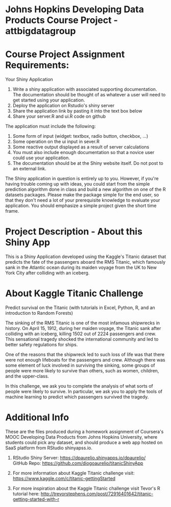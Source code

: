 Johns Hopkins Developing Data Products Course Project - attbigdatagroup
=======================================================================

Course Project Assignment Requirements:
=======================================

Your Shiny Application

1.  Write a shiny application with associated supporting documentation. The documentation should be thought of as         whatever a user will need to get started using your application.
2.  Deploy the application on Rstudio's shiny server
3.  Share the application link by pasting it into the text box below
4.  Share your server.R and ui.R code on github

The application must include the following:

1.  Some form of input (widget: textbox, radio button, checkbox, ...)
2.  Some operation on the ui input in sever.R
3.  Some reactive output displayed as a result of server calculations
4.  You must also include enough documentation so that a novice user could use your application.
5.  The documentation should be at the Shiny website itself. Do not post to an external link.

The Shiny application in question is entirely up to you. However, if you're having trouble coming up with ideas, you could start from the simple prediction algorithm done in class and build a new algorithm on one of the R datasets packages. Please make the package simple for the end user, so that they don't need a lot of your prerequisite knowledge to evaluate your application. You should emphasize a simple project given the short time frame.  


Project Description - About this Shiny App
==========================================

This is a Shiny Application developed using the Kaggle's Titanic dataset that predicts the fate of the passengers aboard the RMS Titanic, which famously sank in the Atlantic ocean during its maiden voyage from the UK to New York City after colliding with an iceberg.


About Kaggle Titanic Challenge
==============================

Predict survival on the Titanic (with tutorials in Excel, Python, R, and an introduction to Random Forests)

The sinking of the RMS Titanic is one of the most infamous shipwrecks in history.  On April 15, 1912, during her maiden voyage, the Titanic sank after colliding with an iceberg, killing 1502 out of 2224 passengers and crew. This sensational tragedy shocked the international community and led to better safety regulations for ships.

One of the reasons that the shipwreck led to such loss of life was that there were not enough lifeboats for the passengers and crew. Although there was some element of luck involved in surviving the sinking, some groups of people were more likely to survive than others, such as women, children, and the upper-class.

In this challenge, we ask you to complete the analysis of what sorts of people were likely to survive. In particular, we ask you to apply the tools of machine learning to predict which passengers survived the tragedy. 


Additional Info
===============


These are the files produced during a homework assignment of Coursera's MOOC Developing Data Products from Johns Hopkins University, where students could pick any dataset, and should produce a web app hosted on SaaS platform from RStudio shinyapss.io.

1.  RStudio Shiny Server: https://dpaurelio.shinyapps.io/dpaurelio/                                               
    GitHub Repo: https://github.com/diogoaurelio/titanicShinyApp


2.  For more information about Kaggle Titanic challenge visit:
    https://www.kaggle.com/c/titanic-gettingStarted

3.  For more inspiration about the Kaggle Titanic challenge visit Tevor's R tutorial here:
    http://trevorstephens.com/post/72916401642/titanic-getting-started-with-r





